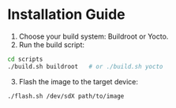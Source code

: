 # Installation Guide

1. Choose your build system: Buildroot or Yocto.
2. Run the build script:
```bash
cd scripts
./build.sh buildroot   # or ./build.sh yocto
```
3. Flash the image to the target device:
```bash
./flash.sh /dev/sdX path/to/image
```

